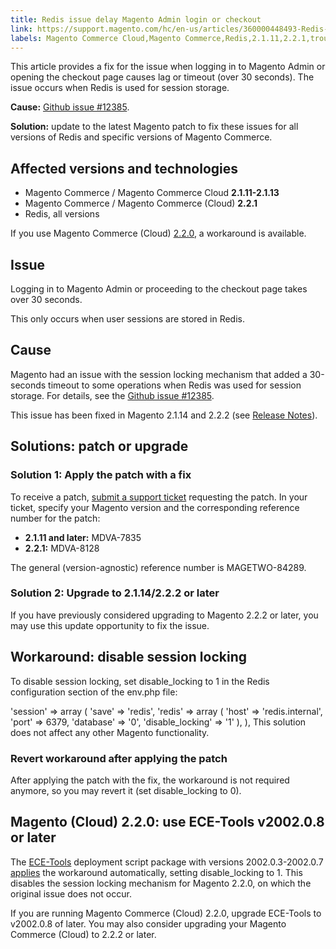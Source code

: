 ```yaml
---
title: Redis issue delay Magento Admin login or checkout 
link: https://support.magento.com/hc/en-us/articles/360000448493-Redis-issue-delay-Magento-Admin-login-or-checkout-
labels: Magento Commerce Cloud,Magento Commerce,Redis,2.1.11,2.2.1,troubleshooting,timeout
---
```


This article provides a fix for the issue when logging in to Magento Admin or opening the checkout page causes lag or timeout (over 30 seconds). The issue occurs when Redis is used for session storage.

 **Cause:** [Github issue #12385](https://github.com/magento/magento2/issues/12385). 

 **Solution:** update to the latest Magento patch to fix these issues for all versions of Redis and specific versions of Magento Commerce.

 Affected versions and technologies
----------------------------------

 
 * Magento Commerce / Magento Commerce Cloud **2.1.11-2.1.13** 
 * Magento Commerce / Magento Commerce (Cloud) **2.2.1** 
 * Redis, all versions
 
 If you use Magento Commerce (Cloud) [2.2.0](#h_64593789291526919876198), a workaround is available. 

 Issue
-----

 Logging in to Magento Admin or proceeding to the checkout page takes over 30 seconds.

 This only occurs when user sessions are stored in Redis.

 Cause
-----

 Magento had an issue with the session locking mechanism that added a 30-seconds timeout to some operations when Redis was used for session storage. For details, see the [Github issue #12385](https://github.com/magento/magento2/issues/12385).

 This issue has been fixed in Magento 2.1.14 and 2.2.2 (see [Release Notes](http://devdocs.magento.com/guides/v2.2/release-notes/ReleaseNotes2.2.2CE.html#session-framework)).

 Solutions: patch or upgrade
---------------------------

 ### Solution 1: Apply the patch with a fix

 To receive a patch, [submit a support ticket](https://support.magento.com/hc/en-us/articles/360019088251) requesting the patch. In your ticket, specify your Magento version and the corresponding reference number for the patch:

 
 *  **2.1.11 and later:** MDVA-7835
 *  **2.2.1:** MDVA-8128
 
 The general (version-agnostic) reference number is MAGETWO-84289.

 ### Solution 2: Upgrade to 2.1.14/2.2.2 or later

 If you have previously considered upgrading to Magento 2.2.2 or later, you may use this update opportunity to fix the issue.

 Workaround: disable session locking
-----------------------------------

 To disable session locking, set disable\_locking to 1 in the Redis configuration section of the env.php file:

 'session' => array ( 'save' => 'redis', 'redis' => array ( 'host' => 'redis.internal', 'port' => 6379, 'database' => '0', 'disable\_locking' => '1' ), ),  This solution does not affect any other Magento functionality.

 ### Revert workaround after applying the patch

 After applying the patch with the fix, the workaround is not required anymore, so you may revert it (set disable\_locking to 0).

 Magento (Cloud) 2.2.0: use ECE-Tools v2002.0.8 or later
-------------------------------------------------------

 The [ECE-Tools](http://devdocs.magento.com/guides/v2.2/cloud/composer-packages/ece-tools.html) deployment script package with versions 2002.0.3-2002.0.7 [applies](http://devdocs.magento.com/guides/v2.2/cloud/composer-packages/ece-tools.html#v200203) the workaround automatically, setting disable\_locking to 1. This disables the session locking mechanism for Magento 2.2.0, on which the original issue does not occur.

 If you are running Magento Commerce (Cloud) 2.2.0, upgrade ECE-Tools to v2002.0.8 of later. You may also consider upgrading your Magento Commerce (Cloud) to 2.2.2 or later.

